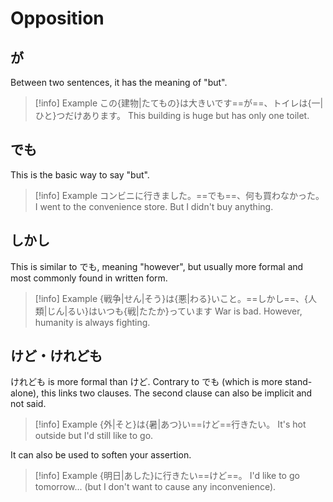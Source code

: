 # Opposition

## が

Between two sentences, it has the meaning of "but".

> [!info] Example
> この{建物|たてもの}は大きいです==が==、トイレは{一|ひと}つだけあります。
> This building is huge but has only one toilet.

## でも

This is the basic way to say "but".

> [!info] Example
> コンビニに行きました。==でも==、何も買わなかった。
> I went to the convenience store. But I didn't buy anything.

## しかし

This is similar to でも, meaning "however", but usually more formal and most commonly found in written form.

> [!info] Example
> {戦争|せん|そう}は{悪|わる}いこと。==しかし==、{人類|じん|るい}はいつも{戦|たたか}っています
> War is bad. However, humanity is always fighting.

## けど・けれども

けれども is more formal than けど. Contrary to でも (which is more stand-alone), this links two clauses. The second clause can also be implicit and not said.

> [!info] Example
> {外|そと}は{暑|あつ}い==けど==行きたい。
> It's hot outside but I'd still like to go.

It can also be used to soften your assertion.

> [!info] Example
> {明日|あした}に行きたい==けど==。
> I'd like to go tomorrow... (but I don't want to cause any inconvenience).
